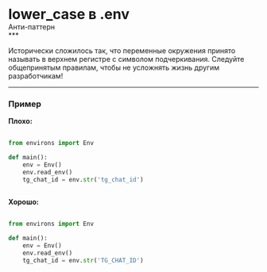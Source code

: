 
<div class="sticky-header">
  <div>
    <h1 style="margin: 0;">lower_case в .env</h1>
    <p style="margin: 0;">Анти-паттерн</p>
  </div>
</div>
***

Исторически сложилось так, что переменные окружения принято называть в верхнем регистре с символом подчеркивания. Следуйте общепринятым правилам, чтобы не усложнять жизнь другим разработчикам!

***

### Пример 


                                    **Плохо:**

                                    ```python
                                    from environs import Env

def main():
    env = Env()
    env.read_env()
    tg_chat_id = env.str('tg_chat_id')
                                    ```


                                    **Хорошо:**

                                    ```python
                                    from environs import Env

def main():
    env = Env()
    env.read_env()
    tg_chat_id = env.str('TG_CHAT_ID')
                                    ```


